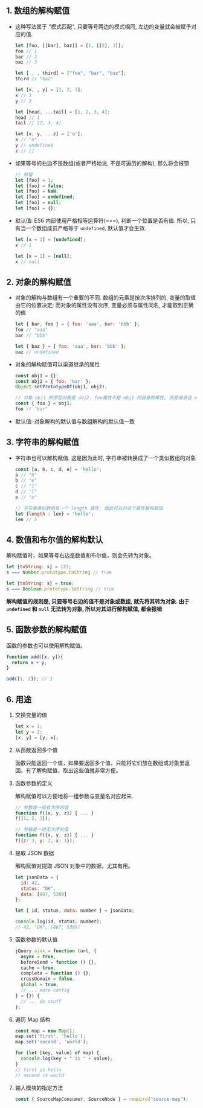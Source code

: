 ## 1. 数组的解构赋值

* 这种写法属于 "模式匹配", 只要等号两边的模式相同, 左边的变量就会被赋予对应的值.

  ```javascript
  let [foo, [[bar], baz]] = [1, [[2], 3]];
  foo // 1
  bar // 2
  baz // 3

  let [ , , third] = ["foo", "bar", "baz"];
  third // "baz"

  let [x, , y] = [1, 2, 3];
  x // 1
  y // 3

  let [head, ...tail] = [1, 2, 3, 4];
  head // 1
  tail // [2, 3, 4]

  let [x, y, ...z] = ['a'];
  x // "a"
  y // undefined
  z // []
  ```

* 如果等号的右边不是数组(或者严格地说, 不是可遍历的解构), 那么将会报错

  ```javascript
  // 报错
  let [foo] = 1;
  let [foo] = false;
  let [foo] = NaN;
  let [foo] = undefined;
  let [foo] = null;
  let [foo] = {};
  ```

* 默认值: ES6 内部使用严格相等运算符(===), 判断一个位置是否有值. 所以, 只有当一个数组成员严格等于 `undefined`, 默认值才会生效.

  ```javascript
  let [x = 1] = [undefined];
  x // 1

  let [x = 1] = [null];
  x // null
  ```



## 2. 对象的解构赋值

* 对象的解构与数组有一个重要的不同. 数组的元素是按次序排列的, 变量的取值由它的位置决定; 而对象的属性没有次序, 变量必须与属性同名, 才能取到正确的值

  ```javascript
  let { bar, foo } = { foo: 'aaa', bar: 'bbb' };
  foo // "aaa"
  bar // "bbb"

  let { baz } = { foo: 'aaa', bar: 'bbb' };
  baz // undefined
  ```

* 对象的解构赋值可以渠道继承的属性

  ```javascript
  const obj1 = {};
  const obj2 = { foo: 'bar' };
  Object.setPrototypeOf(obj1, obj2);

  // 对象 obj1 的原型对象是 obj2. foo属性不是 obj1 的自身的属性, 而是继承自 obj2 的属性, 解构赋值可以取到这个属性.
  const { foo } = obj1;
  foo // "bar"
  ```

* 默认值: 对象解构的默认值与数组解构的默认值一致



## 3. 字符串的解构赋值

* 字符串也可以解构赋值. 这是因为此时, 字符串被转换成了一个类似数组的对象

  ```javascript
  const [a, b, c, d, e] = 'hello';
  a // "h"
  b // "e"
  c // "l"
  d // "l"
  e // "o"

  // 字符串类似数组有一个 length 属性, 因此可以对这个属性解构赋值
  let {length : len} = 'hello';
  len // 5
  ```



## 4. 数值和布尔值的解构默认

解构赋值时，如果等号右边是数值和布尔值，则会先转为对象。

```javascript
let {toString: s} = 123;
s === Number.prototype.toString // true

let {toString: s} = true;
s === Boolean.prototype.toString // true
```

**解构赋值的规则是, 只要等号右边的值不是对象或数组, 就先将其转为对象. 由于 `undefined` 和 `null` 无法转为对象, 所以对其进行解构赋值, 都会报错**



## 5. 函数参数的解构赋值

函数的参数也可以使用解构赋值。

```javascript
function add([x, y]){
  return x + y;
}

add([1, 2]); // 3
```



## 6. 用途

1. 交换变量的值

   ```javascript
   let x = 1;
   let y = 2;
   [x, y] = [y, x];
   ```

2. 从函数返回多个值

   函数只能返回一个值，如果要返回多个值，只能将它们放在数组或对象里返回。有了解构赋值，取出这些值就非常方便。

3. 函数参数的定义

   解构赋值可以方便地将一组参数与变量名对应起来.

   ```javascript
   // 参数是一组有次序的值
   function f([x, y, z]) { ... }
   f([1, 2, 3]);

   // 参数是一组无次序的值
   function f({x, y, z}) { ... }
   f({z: 3, y: 2, x: 1});
   ```

4. 提取 JSON 数据

   解构赋值对提取 JSON 对象中的数据，尤其有用。

   ```javascript
   let jsonData = {
     id: 42,
     status: "OK",
     data: [867, 5309]
   };

   let { id, status, data: number } = jsonData;

   console.log(id, status, number);
   // 42, "OK", [867, 5309]
   ```

5. 函数参数的默认值

   ```javascript
   jQuery.ajax = function (url, {
     async = true,
     beforeSend = function () {},
     cache = true,
     complete = function () {},
     crossDomain = false,
     global = true,
     // ... more config
   } = {}) {
     // ... do stuff
   };
   ```

6. 遍历 Map 结构

   ```javascript
   const map = new Map();
   map.set('first', 'hello');
   map.set('second', 'world');

   for (let [key, value] of map) {
     console.log(key + " is " + value);
   }
   // first is hello
   // second is world
   ```

7. 输入模块的指定方法

   ```javascript
   const { SourceMapConsumer, SourceNode } = require("source-map");

   ```

   ​







